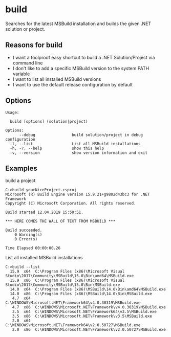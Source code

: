 # build
Searches for the latest MSBuild installation and builds the given
.NET solution or project.

## Reasons for build
* I want a foolproof easy shortcut to build a .NET Solution/Project via command line
* I don't like to add a specific MSBuild version to the system PATH variable
* I want to list all installed MSBuild versions
* I want to use the default release configuration by default

## Options

```
Usage:

  build [options] (solution|project)

Options:
      --debug                build solution/project in debug configuration
  -l, --list                 List all MSBuild installations
  -h, -?, --help             show this help
  -v, --version              show version information and exit
```

## Examples

build a project

```
C:>build yourNiceProject.csproj
Microsoft (R) Build Engine version 15.9.21+g9802d43bc3 for .NET Framework
Copyright (C) Microsoft Corporation. All rights reserved.

Build started 12.04.2019 15:50:51.

*** HERE COMES THE WALL OF TEXT FROM MSBUILD ***

Build succeeded.
    0 Warning(s)
    0 Error(s)

Time Elapsed 00:00:00.26
```

List all installed MSBuild installations
```
C:>build --list
  15.9  x64  C:\Program Files (x86)\Microsoft Visual Studio\2017\Community\MSBuild\15.0\Bin\amd64\MSBuild.exe
  15.9  x86  C:\Program Files (x86)\Microsoft Visual Studio\2017\Community\MSBuild\15.0\Bin\MSBuild.exe
  14.0  x64  C:\Program Files (x86)\MSBuild\14.0\Bin\amd64\MSBuild.exe
  14.0  x86  C:\Program Files (x86)\MSBuild\14.0\Bin\MSBuild.exe
   4.7  x64  C:\WINDOWS\Microsoft.NET\Framework64\v4.0.30319\MSBuild.exe
   4.7  x86  C:\WINDOWS\Microsoft.NET\Framework\v4.0.30319\MSBuild.exe
   3.5  x64  C:\WINDOWS\Microsoft.NET\Framework64\v3.5\MSBuild.exe
   3.5  x86  C:\WINDOWS\Microsoft.NET\Framework\v3.5\MSBuild.exe
   2.0  x64  C:\WINDOWS\Microsoft.NET\Framework64\v2.0.50727\MSBuild.exe
   2.0  x86  C:\WINDOWS\Microsoft.NET\Framework\v2.0.50727\MSBuild.exe
```

